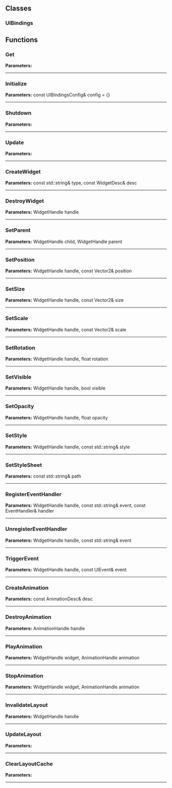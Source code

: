 
## Classes

### UIBindings




## Functions

### Get



**Parameters:** 

---

### Initialize



**Parameters:** const UIBindingsConfig& config = {}

---

### Shutdown



**Parameters:** 

---

### Update



**Parameters:** 

---

### CreateWidget



**Parameters:** const std::string& type, const WidgetDesc& desc

---

### DestroyWidget



**Parameters:** WidgetHandle handle

---

### SetParent



**Parameters:** WidgetHandle child, WidgetHandle parent

---

### SetPosition



**Parameters:** WidgetHandle handle, const Vector2& position

---

### SetSize



**Parameters:** WidgetHandle handle, const Vector2& size

---

### SetScale



**Parameters:** WidgetHandle handle, const Vector2& scale

---

### SetRotation



**Parameters:** WidgetHandle handle, float rotation

---

### SetVisible



**Parameters:** WidgetHandle handle, bool visible

---

### SetOpacity



**Parameters:** WidgetHandle handle, float opacity

---

### SetStyle



**Parameters:** WidgetHandle handle, const std::string& style

---

### SetStyleSheet



**Parameters:** const std::string& path

---

### RegisterEventHandler



**Parameters:** WidgetHandle handle, const std::string& event, const EventHandler& handler

---

### UnregisterEventHandler



**Parameters:** WidgetHandle handle, const std::string& event

---

### TriggerEvent



**Parameters:** WidgetHandle handle, const UIEvent& event

---

### CreateAnimation



**Parameters:** const AnimationDesc& desc

---

### DestroyAnimation



**Parameters:** AnimationHandle handle

---

### PlayAnimation



**Parameters:** WidgetHandle widget, AnimationHandle animation

---

### StopAnimation



**Parameters:** WidgetHandle widget, AnimationHandle animation

---

### InvalidateLayout



**Parameters:** WidgetHandle handle

---

### UpdateLayout



**Parameters:** 

---

### ClearLayoutCache



**Parameters:** 

---
